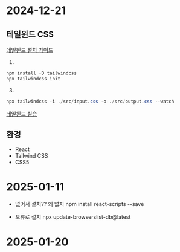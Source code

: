

# 2024-12-21 
## 테일윈드 CSS

[테일윈드 설치 가이드](https://tailwindcss.com/docs/installation)

1. 
~~~cs
npm install -D tailwindcss
npx tailwindcss init
~~~


3. 
~~~cs
npx tailwindcss -i ./src/input.css -o ./src/output.css --watch
~~~


[테일윈드 실습](https://play.tailwindcss.com/)


## 환경

- React 
- Tailwind CSS
- CSS5



# 2025-01-11

- 없어서 설치?? 왜 없지
npm install react-scripts --save 

- 오류로 설치
npx update-browserslist-db@latest


# 2025-01-20

